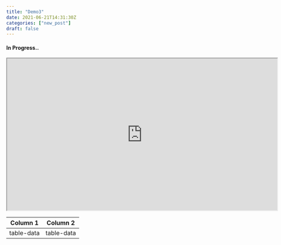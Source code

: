 ```yaml
---
title: "Demo3"
date: 2021-06-21T14:31:30Z
categories: ["new_post"]
draft: false
---
```


#### **In Progress..**


<iframe width="720" height="405"
    src="https://www.youtube.com/embed/tgbNymZ7vqY">
</iframe>


  Column 1  |  Column 2  |
  -------------- |---------------- |
table-data  |  table-data  |
